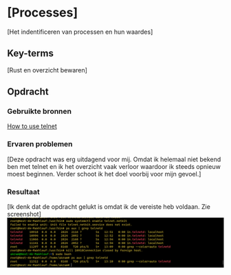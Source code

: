 # [Processes]
[Het indentificeren van processen en hun waardes]

## Key-terms
[Rust en overzicht bewaren]    
    
## Opdracht
### Gebruikte bronnen
[How to use telnet](https://www.atlantic.net/vps-hosting/how-to-install-and-use-telnet-on-debian-11/)

### Ervaren problemen
[Deze opdracht was erg uitdagend voor mij. Omdat ik helemaal niet bekend ben met telnet en ik het overzicht vaak verloor waardoor ik steeds opnieuw moest beginnen. Verder schoot ik het doel voorbij voor mijn gevoel.]

### Resultaat
[Ik denk dat de opdracht gelukt is omdat ik de vereiste heb voldaan. Zie screenshot]
![Screenshot](/00_includes/Week-1-img/Processes.png)
